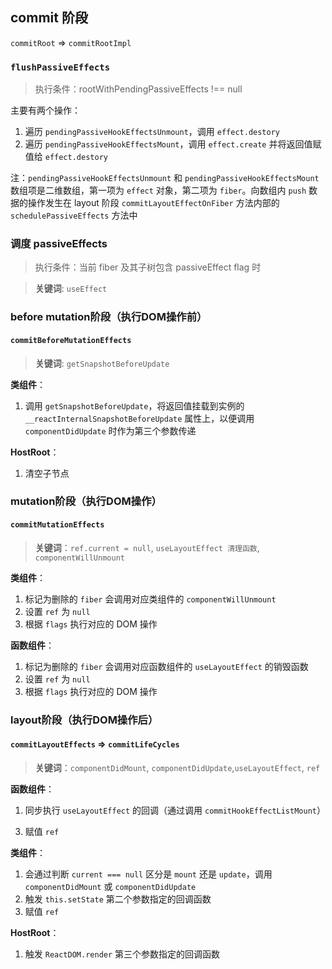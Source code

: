 ## commit 阶段
`commitRoot` => `commitRootImpl`

### `flushPassiveEffects`
> 执行条件：rootWithPendingPassiveEffects !== null


主要有两个操作：
1. 遍历 `pendingPassiveHookEffectsUnmount`，调用 `effect.destory`
2. 遍历 `pendingPassiveHookEffectsMount`，调用 `effect.create` 并将返回值赋值给 `effect.destory`

注：`pendingPassiveHookEffectsUnmount` 和 `pendingPassiveHookEffectsMount` 数组项是二维数组，第一项为 `effect` 对象，第二项为 `fiber`。向数组内 `push` 数据的操作发生在 layout 阶段 `commitLayoutEffectOnFiber` 方法内部的 `schedulePassiveEffects` 方法中

### 调度 passiveEffects
> 执行条件：当前 fiber 及其子树包含 passiveEffect flag 时

> **关键词**: `useEffect`


### before mutation阶段（执行DOM操作前）

#### `commitBeforeMutationEffects`
> **关键词**: `getSnapshotBeforeUpdate`

**类组件**：
1. 调用 `getSnapshotBeforeUpdate`，将返回值挂载到实例的 `__reactInternalSnapshotBeforeUpdate` 属性上，以便调用 `componentDidUpdate` 时作为第三个参数传递

**HostRoot**：
1. 清空子节点

<!-- 主要有两个操作：
1. 调用 `commitBeforeMutationLifeCycles` 方法，触发类组件的 `getSnapshotBeforeUpdate` 的调用
2. 如果有 `passive effects`, 调度 `flushPassiveEffects` （`scheduleCallback(..., () => flushPassiveEffects())`）

注：整个 `useEffect` 异步调用分为三步：

1. `before mutation` 阶段在 `scheduleCallback` 中调度 `flushPassiveEffects`
2. `layout` 阶段之后将 `effectList` 赋值给 `rootWithPendingPassiveEffects`
3. `scheduleCallback` 触发 `flushPassiveEffects`，`flushPassiveEffects` 内部遍历 `rootWithPendingPassiveEffects` -->

### mutation阶段（执行DOM操作）


#### `commitMutationEffects`
> **关键词**：`ref.current = null`, `useLayoutEffect 清理函数`,  `componentWillUnmount`

**类组件**：
1. 标记为删除的 `fiber` 会调用对应类组件的 `componentWillUnmount`
2. 设置 `ref` 为 `null`
3. 根据 `flags` 执行对应的 DOM 操作

**函数组件**：
1. 标记为删除的 `fiber` 会调用对应函数组件的 `useLayoutEffect` 的销毁函数
2. 设置 `ref` 为 `null`
3. 根据 `flags` 执行对应的 DOM 操作


<!-- commitMutationEffects 会遍历 effectList，对每个 `Fiber` 节点执行如下三个操作：

- 根据 ContentReset effectTag 重置文字节点
- 设置 `ref` 为 `null`
- 根据 effectTag 执行 DOM 操作，其中 effectTag 包括 (Placement | Update | Deletion | Hydrating)，
当 `effectTag === Placement`， 会清除 ref 和调用 `componentWillUnmount`

当Fiber节点含有Update effectTag，意味着该Fiber节点需要更新。调用的方法为commitWork，他会根据Fiber.tag分别处理

当 `fiber.tag` 为 `FunctionComponent`，会调用 `commitHookEffectListUnmount` 。该方法会遍历 `effectList`，执行所有`useLayoutEffect` hook的销毁函数 -->

### layout阶段（执行DOM操作后）
#### `commitLayoutEffects` => `commitLifeCycles`

> **关键词**：`componentDidMount`, `componentDidUpdate`,`useLayoutEffect`, `ref`

**函数组件**：
1. 同步执行 `useLayoutEffect` 的回调（通过调用 `commitHookEffectListMount`）
<!-- 2. 然后调度`useEffect` 的销毁与回调函数（通过调用 `schedulePassiveEffects`，执行 `pendingPassiveHookEffectsUnmount.push` 和 `pendingPassiveHookEffectsMount.push`） -->
3. 赋值 `ref`

**类组件**：
1. 会通过判断 `current === null` 区分是 `mount` 还是 `update`，调用 `componentDidMount` 或 `componentDidUpdate`
2. 触发 `this.setState` 第二个参数指定的回调函数
3. 赋值 `ref`

**HostRoot**：
1. 触发 `ReactDOM.render` 第三个参数指定的回调函数

